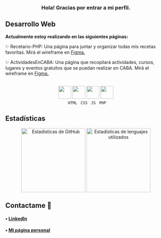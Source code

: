 <h3 align="center">Hola! Gracias por entrar a mi perfil.</h3>

## Desarrollo Web
<p><strong>Actualmente estoy realizando en las siguientes páginas:</strong></p>

:sparkles: Recetario-PHP: Una página para juntar y organizar todas mis recetas favoritas. Mirá el wireframe en [Figma.](https://www.figma.com/proto/0eOb643rYLdEKs3YLkD8MV/Recetario?node-id=108%3A16&starting-point-node-id=108%3A16&scaling=min-zoom)

:sparkles: ActividadesEnCABA: Una página que recopilará actividades, cursos, lugares y eventos gratuitos que se puedan realizar en CABA. Mirá el wireframe en [Figma.](https://www.figma.com/proto/BOJGILRVeEWAvGmIsq8CUC/ActividadesEnCABA?node-id=1%3A2&scaling=contain&page-id=0%3A1&starting-point-node-id=1%3A2)
  
<br>

<div align="center">
      <img align="bottom" width="40" src="https://github.com/MarikIshtar007/MarikIshtar007/blob/master/images/html.svg">
      <img width="40" src="https://github.com/MarikIshtar007/MarikIshtar007/blob/master/images/css.svg">
      <img width="40" src="https://github.com/MarikIshtar007/MarikIshtar007/blob/master/images/js.svg">
      <img width="40" src="https://github.com/MarikIshtar007/MarikIshtar007/blob/master/images/php.svg">
</div>

<div align="center"> 
      <code> HTML</code>
      <code > CSS</code>
      <code> JS</code>
      <code> PHP</code>
</div>

  
## Estadísticas
<div align="center">
    <img align="center" height="200" src="https://github-readme-stats.vercel.app/api?username=MartinaFSA&show_icons=true&theme=tokyonight&locale=es&custom_title=Estadísticas%20de%20GitHub&line_height=27" alt="Estadísticas de GitHub"/> <img  height="200" align="center" src="https://github-readme-stats.vercel.app/api/top-langs/?username=MartinaFSA&theme=tokyonight&locale=es&layout=compact" alt="Estadísticas de lenguajes utilizados"/>
 </div>
  

## Contactame :speech_balloon:

<h4> • <a href="https://www.linkedin.com/in/martina-fernandez-suarez-anzorena/">LinkedIn</a>
<h4> • <a href="https://martinafernandezsuarez.com.ar">Mi página personal</a>

